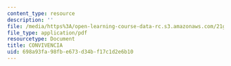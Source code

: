 ```yaml
---
content_type: resource
description: ''
file: /media/https%3A/open-learning-course-data-rc.s3.amazonaws.com/21g-703-spanish-iii-spring-2006/698a93fa98fbe673d34bf17c1d2e6b10_MIT21G_703S06_convi.pdf
file_type: application/pdf
resourcetype: Document
title: CONVIVENCIA
uid: 698a93fa-98fb-e673-d34b-f17c1d2e6b10
---
```

